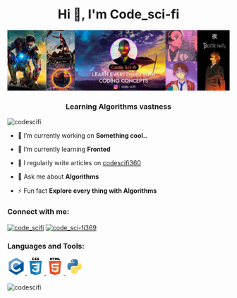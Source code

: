 <h1 align="center">Hi 👋, I'm Code_sci-fi</h1>
<img SRC="banner.jpg" alt="codescifi ">
<h3 align="center">Learning Algorithms vastness</h3>

<p align="left"> <img src="https://komarev.com/ghpvc/?username=codescifi&label=Profile%20views&color=0e75b6&style=flat" alt="codescifi" /> </p>

- 🔭 I’m currently working on **Something cool..**

- 🌱 I’m currently learning **Fronted**

- 📝 I regularly write articles on [codescifi360](https://codescifi360.blogspot.com/?m=1)

- 💬 Ask me about **Algorithms**

- ⚡ Fun fact **Explore every thing with Algorithms**

<h3 align="left">Connect with me:</h3>
<p align="left">
<a href="https://instagram.com/code_scifi" target="blank"><img align="center" src="https://raw.githubusercontent.com/rahuldkjain/github-profile-readme-generator/master/src/images/icons/Social/instagram.svg" alt="code_scifi" height="30" width="40" /></a>
<a href="https://www.youtube.com/c/code_sci-fi369" target="blank"><img align="center" src="https://raw.githubusercontent.com/rahuldkjain/github-profile-readme-generator/master/src/images/icons/Social/youtube.svg" alt="code_sci-fi369" height="30" width="40" /></a>
</p>

<h3 align="left">Languages and Tools:</h3>
<p align="left"> <a href="https://www.cprogramming.com/" target="_blank" rel="noreferrer"> <img src="https://raw.githubusercontent.com/devicons/devicon/master/icons/c/c-original.svg" alt="c" width="40" height="40"/> </a> <a href="https://www.w3schools.com/css/" target="_blank" rel="noreferrer"> <img src="https://raw.githubusercontent.com/devicons/devicon/master/icons/css3/css3-original-wordmark.svg" alt="css3" width="40" height="40"/> </a> <a href="https://www.w3.org/html/" target="_blank" rel="noreferrer"> <img src="https://raw.githubusercontent.com/devicons/devicon/master/icons/html5/html5-original-wordmark.svg" alt="html5" width="40" height="40"/> </a> <a href="https://www.python.org" target="_blank" rel="noreferrer"> <img src="https://raw.githubusercontent.com/devicons/devicon/master/icons/python/python-original.svg" alt="python" width="40" height="40"/> </a> </p>

<p><img align="center" src="https://github-readme-stats.vercel.app/api/top-langs?username=codescifi&show_icons=true&locale=en&layout=compact" alt="codescifi" /></p>
